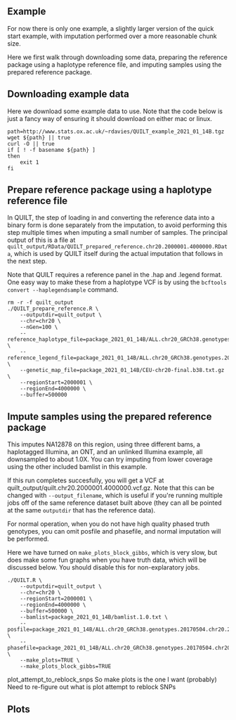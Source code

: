 ## Example

For now there is only one example, a slightly larger version of the quick start example, with imputation performed over a more reasonable chunk size.

Here we first walk through downloading some data, preparing the reference package using a haplotype reference file, and imputing samples using the prepared reference package. 


## Downloading example data
Here we download some example data to use. Note that the code below is just a fancy way of ensuring it should download on either mac or linux.
```
path=http://www.stats.ox.ac.uk/~rdavies/QUILT_example_2021_01_14B.tgz
wget ${path} || true
curl -O || true
if [ ! -f basename ${path} ]
then
    exit 1
fi
```




## Prepare reference package using a haplotype reference file
In QUILT, the step of loading in and converting the reference data into a binary form is done separately from the imputation, to avoid performing this step multiple times when imputing a small number of samples. The principal output of this is a file at `quilt_output/RData/QUILT_prepared_reference.chr20.2000001.4000000.RData`, which is used by QUILT itself during the actual imputation that follows in the next step.

Note that QUILT requires a reference panel in the .hap and .legend format. One easy way to make these from a haplotype VCF is by using the `bcftools convert --haplegendsample` command.
```
rm -r -f quilt_output
./QUILT_prepare_reference.R \
    --outputdir=quilt_output \
    --chr=chr20 \
    --nGen=100 \
    --reference_haplotype_file=package_2021_01_14B/ALL.chr20_GRCh38.genotypes.20170504.chr20.2000001.4000000.noNA12878.hap.gz \
    --reference_legend_file=package_2021_01_14B/ALL.chr20_GRCh38.genotypes.20170504.chr20.2000001.4000000.noNA12878.legend.gz \
    --genetic_map_file=package_2021_01_14B/CEU-chr20-final.b38.txt.gz \
    --regionStart=2000001 \
    --regionEnd=4000000 \
    --buffer=500000
```




## Impute samples using the prepared reference package
This imputes NA12878 on this region, using three different bams, a haplotagged Illumina, an ONT, and an unlinked Illumina example, all downsampled to about 1.0X. You can try imputing from lower coverage using the other included bamlist in this example.

If this run completes succesfully, you will get a VCF at quilt_output/quilt.chr20.2000001.4000000.vcf.gz. Note that this can be changed with `--output_filename`, which is useful if you're running multiple jobs off of the same reference dataset built above (they can all be pointed at the same `outputdir` that has the reference data).

For normal operation, when you do not have high quality phased truth genotypes, you can omit posfile and phasefile, and normal imputation will be performed.

Here we have turned on `make_plots_block_gibbs`, which is very slow, but does make some fun graphs when you have truth data, which will be discussed below. You should disable this for non-explaratory jobs.

```
./QUILT.R \
    --outputdir=quilt_output \
    --chr=chr20 \
    --regionStart=2000001 \
    --regionEnd=4000000 \
    --buffer=500000 \
    --bamlist=package_2021_01_14B/bamlist.1.0.txt \
    --posfile=package_2021_01_14B/ALL.chr20_GRCh38.genotypes.20170504.chr20.2000001.4000000.posfile.txt \
    --phasefile=package_2021_01_14B/ALL.chr20_GRCh38.genotypes.20170504.chr20.2000001.4000000.phasefile.txt \
    --make_plots=TRUE \
    --make_plots_block_gibbs=TRUE
```    

 plot_attempt_to_reblock_snps
So make plots is the one I want (probably)
Need to re-figure out what is plot attempt to reblock SNPs


## Plots